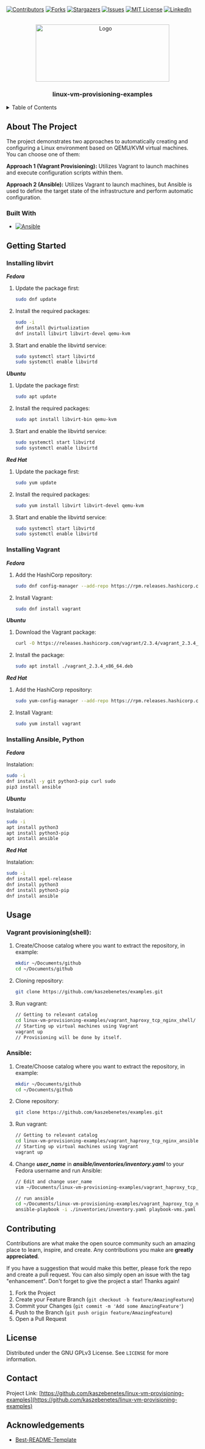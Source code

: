 <!-- 
*** Thanks for checking out the Best-README-Template. If you have a suggestion
*** that would make this better, please fork the repo and create a pull request
*** or simply open an issue with the tag "enhancement".
*** Don't forget to give the project a star!
*** Thanks again! Now go create something AMAZING! :D
-->
<!-- Here's a blank template to get started: To avoid retyping too much info. Do a search and replace with your text editor for the following: `kaszebenetes`, `linux-vm-provisioning-examples`, `twitter_handle`, `linkedin_username`, `email_client`, `email`, `project_title`, `project_description` -->

<!-- PROJECT SHIELDS -->
<!--
*** I'm using markdown "reference style" links for readability.
*** Reference links are enclosed in brackets [ ] instead of parentheses ( ).
*** See the bottom of this document for the declaration of the reference variables
*** for contributors-url, forks-url, etc. This is an optional, concise syntax you may use.
*** https://www.markdownguide.org/basic-syntax/#reference-style-links -->

[![Contributors][contributors-shield]][contributors-url]
[![Forks][forks-shield]][forks-url]
[![Stargazers][stars-shield]][stars-url]
[![Issues][issues-shield]][issues-url]
[![MIT License][license-shield]][license-url]
[![LinkedIn][linkedin-shield]][linkedin-url]

<!-- PROJECT LOGO -->
<br />
<div align="center">
  <a href="https://github.com/kaszebenetes/linux-vm-provisioning-examples">
    <img src="images/ansible-vagrant.png" alt="Logo" width="350" height="150">
  </a>

<h3 align="center">linux-vm-provisioning-examples</h3>

  
</div>

<!-- TABLE OF CONTENTS -->
<details>
  <summary>Table of Contents</summary>
  <ol>
    <li>
      <a href="#about-the-project">About The Project</a>
      <ul>
        <li><a href="#built-with">Built With</a></li>
      </ul>
    </li>
    <li><a href="#getting-started">Getting Started</a></li>
    <li><a href="#usage">Usage</a></li>
    <li><a href="#contributing">Contributing</a></li>
    <li><a href="#license">License</a></li>
    <li><a href="#contact">Contact</a></li>
  </ol>
</details>

<!-- ABOUT THE PROJECT -->
## About The Project

The project demonstrates two approaches to automatically creating and configuring a Linux environment based on QEMU/KVM virtual machines. You can choose one of them:

**Approach 1 (Vagrant Provisioning):** Utilizes Vagrant to launch machines and execute configuration scripts within them.

**Approach 2 (Ansible):** Utilizes Vagrant to launch machines, but Ansible is used to define the target state of the infrastructure and perform automatic configuration.



### Built With

* [![Ansible][ansible.com]][Ansible-url]



<!-- GETTING STARTED -->
## Getting Started

### Installing libvirt

***Fedora***

1. Update the package first:
   
   ```sh
   sudo dnf update
   ```

2. Install the required packages:
   
    ```sh
    sudo -i
    dnf install @virtualization
    dnf install libvirt libvirt-devel qemu-kvm
    
    ```

3. Start and enable the libvirtd service:

    ```sh
    sudo systemctl start libvirtd
    sudo systemctl enable libvirtd
    ```

***Ubuntu***

1. Update the package first:
   
   ```sh
   sudo apt update
   ```

2. Install the required packages:
   
    ```sh
    sudo apt install libvirt-bin qemu-kvm
    ```

3. Start and enable the libvirtd service:

    ```sh
    sudo systemctl start libvirtd
    sudo systemctl enable libvirtd
    ```

***Red Hat***

1. Update the package first:
   
   ```sh
   sudo yum update
   ```

2. Install the required packages:
   
    ```sh
    sudo yum install libvirt libvirt-devel qemu-kvm

    ```

3. Start and enable the libvirtd service:

    ```sh
    sudo systemctl start libvirtd
    sudo systemctl enable libvirtd
    ```

### Installing Vagrant

***Fedora***

1. Add the HashiCorp repository:
   
   ```sh
   sudo dnf config-manager --add-repo https://rpm.releases.hashicorp.com/fedora/hashicorp.repo
   ```

2. Install Vagrant:
   
    ```sh
    sudo dnf install vagrant
    ```

***Ubuntu***

1. Download the Vagrant package:
   
   ```sh
   curl -O https://releases.hashicorp.com/vagrant/2.3.4/vagrant_2.3.4_x86_64.deb
   ```

2. Install the package:
   
    ```sh
    sudo apt install ./vagrant_2.3.4_x86_64.deb
    ```

***Red Hat***

1. Add the HashiCorp repository:
   
   ```sh
   sudo yum-config-manager --add-repo https://rpm.releases.hashicorp.com/RHEL/hashicorp.repo
   ```

2. Install Vagrant:
   
    ```sh
    sudo yum install vagrant
    ```

### Installing Ansible, Python

***Fedora***

Instalation:
   
  ```sh
  sudo -i
  dnf install -y git python3-pip curl sudo
  pip3 install ansible
  ```


***Ubuntu***

Instalation:
   
   ```sh
   sudo -i
   apt install python3
   apt install python3-pip
   apt install ansible
   ```

***Red Hat***

Instalation:
   
   ```sh
   sudo -i
   dnf install epel-release
   dnf install python3
   dnf install python3-pip
   dnf install ansible
   ```


<!-- USAGE EXAMPLES -->
## Usage

### Vagrant provisioning(shell):

1. Create/Choose catalog where you want to extract the repository, in example:

    ```sh
    mkdir ~/Documents/github
    cd ~/Documents/github
    ```

2. Cloning repository:

    ```sh
    git clone https://github.com/kaszebenetes/examples.git
    ```

3. Run vagrant:

    ```sh
    // Getting to relevant catalog
    cd linux-vm-provisioning-examples/vagrant_haproxy_tcp_nginx_shell/ 
    // Starting up virtual machines using Vagrant
    vagrant up
    // Provisioning will be done by itself.
    ```

### Ansible:

1. Create/Choose catalog where you want to extract the repository, in example:

    ```sh
    mkdir ~/Documents/github
    cd ~/Documents/github
    ```

2. Clone repository:

    ```sh
    git clone https://github.com/kaszebenetes/examples.git
    ```

3. Run vagrant:

    ```sh
    // Getting to relevant catalog
    cd linux-vm-provisioning-examples/vagrant_haproxy_tcp_nginx_ansible/ 
    // Starting up virtual machines using Vagrant
    vagrant up
    ```

4. Change ***user_name*** in ***ansible/inventories/inventory.yaml*** to your Fedora username and run Ansible:
   
    ```sh
    // Edit and change user_name
    vim ~/Documents/linux-vm-provisioning-examples/vagrant_haproxy_tcp_nginx_ansible/ansible/inventories/inventory.yaml

    // run ansible
    cd ~/Documents/linux-vm-provisioning-examples/vagrant_haproxy_tcp_nginx_ansible/ansible/
    ansible-playbook -i ./inventories/inventory.yaml playbook-vms.yaml
    ```

<!-- CONTRIBUTING -->
## Contributing

Contributions are what make the open source community such an amazing place to learn, inspire, and create. Any contributions you make are **greatly appreciated**.

If you have a suggestion that would make this better, please fork the repo and create a pull request. You can also simply open an issue with the tag "enhancement".
Don't forget to give the project a star! Thanks again!

1. Fork the Project
2. Create your Feature Branch (`git checkout -b feature/AmazingFeature`)
3. Commit your Changes (`git commit -m 'Add some AmazingFeature'`)
4. Push to the Branch (`git push origin feature/AmazingFeature`)
5. Open a Pull Request



<!-- LICENSE -->
## License

Distributed under the GNU GPLv3 License. See `LICENSE` for more information.



<!-- CONTACT -->
## Contact

Project Link: [https://github.com/kaszebenetes/linux-vm-provisioning-examples](https://github.com/kaszebenetes/linux-vm-provisioning-examples)

## Acknowledgements

- [Best-README-Template](https://github.com/othneildrew/Best-README-Template)
<!-- MARKDOWN LINKS & IMAGES -->
<!-- https://www.markdownguide.org/basic-syntax/#reference-style-links -->
[contributors-shield]: https://img.shields.io/github/contributors/kaszebenetes/linux-vm-provisioning-examples.svg?style=for-the-badge
[contributors-url]: https://github.com/kaszebenetes/linux-vm-provisioning-examples/graphs/contributors
[forks-shield]: https://img.shields.io/github/forks/kaszebenetes/linux-vm-provisioning-examples.svg?style=for-the-badge
[forks-url]: https://github.com/kaszebenetes/linux-vm-provisioning-examples/network/members
[stars-shield]: https://img.shields.io/github/stars/kaszebenetes/linux-vm-provisioning-examples.svg?style=for-the-badge
[stars-url]: https://github.com/kaszebenetes/linux-vm-provisioning-examples/stargazers
[issues-shield]: https://img.shields.io/github/issues/kaszebenetes/linux-vm-provisioning-examples.svg?style=for-the-badge
[issues-url]: https://github.com/kaszebenetes/linux-vm-provisioning-examples/issues
[license-shield]: https://img.shields.io/github/license/kaszebenetes/linux-vm-provisioning-examples.svg?style=for-the-badge
[license-url]: https://github.com/kaszebenetes/linux-vm-provisioning-examples/blob/master/LICENSE.txt
[linkedin-shield]: https://img.shields.io/badge/-LinkedIn-black.svg?style=for-the-badge&logo=linkedin&colorB=555
[linkedin-url]: https://linkedin.com/in/jakub-pospieszny-085a632a0/
[product-screenshot]: images/screenshot.png

[Ansible.com]: https://img.shields.io/badge/ansible-EE0000?style=plastic&logo=ansible&logoColor=white
[Ansible-url]: https://ansible.com
